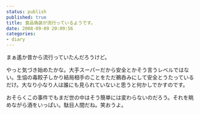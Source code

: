 ```yaml
---
status: publish
published: true
title: 食品偽装が流行っているようです。
date: 2008-09-09 20:09:56
categories:
- diary
---
```

まぁ遙か昔から流行っていたんだろうけど。

やっと気づき始めたかな。大手スーパーだから安全とかそう言うレベルではない。生協の毒餃子しかり結局相手のことをただ鵜呑みにして安全とうたっているだけ。大なり小なり人は誰にも見られていないと思うと何かしでかすのです。

おそらくこの事件でもまだ世の中はそう簡単には変わらないのだろう。それを眺めながら酒をいっぱい。駄目人間だね。笑おうよ。
